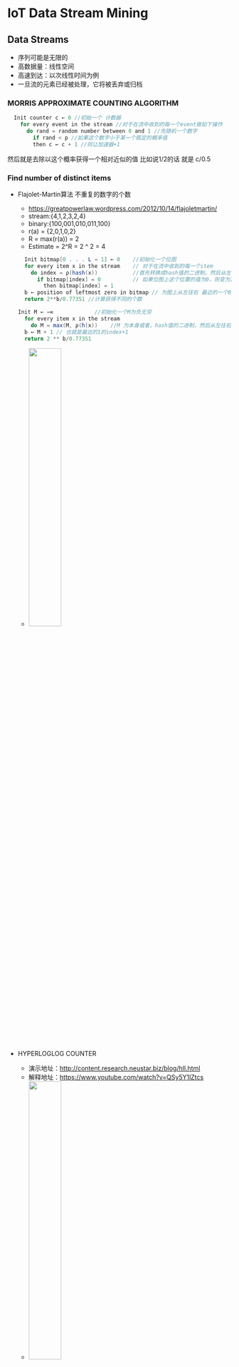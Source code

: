 <style>
img{
    width: 40%;
}
</style>
# IoT Data Stream Mining
## Data Streams
 - 序列可能是无限的
 - 高数据量：线性空间
 - 高速到达：以次线性时间为例
 - 一旦流的元素已经被处理，它将被丢弃或归档

### MORRIS APPROXIMATE COUNTING ALGORITHM
  ```java
    Init counter c ← 0 //初始一个 计数器
      for every event in the stream //对于在流中收到的每一个event做如下操作
        do rand = random number between 0 and 1 //先随机一个数字
          if rand < p //如果这个数字小于某一个既定的概率值
          then c ← c + 1 //则让加速器+1
  ```
  然后就是去除以这个概率获得一个相对近似的值 比如说1/2的话 就是 c/0.5

### Find number of distinct items
  - Flajolet-Martin算法 不重复的数字的个数
    - https://greatpowerlaw.wordpress.com/2012/10/14/flajoletmartin/
    - stream:{4,1,2,3,2,4}
    - binary:{100,001,010,011,100}
    - r(a) = {2,0,1,0,2}
    - R = max(r(a)) = 2
    - Estimate = 2^R = 2 ^ 2 = 4
    ```java
      Init bitmap[0 . . . L − 1] ← 0    //初始化一个位图
      for every item x in the stream    // 对于在流中收到的每一个item
        do index = ρ(hash(x))           //首先转换成hash值的二进制，然后从左往右找出最近的一个1的位置
          if bitmap[index] = 0          // 如果位图上这个位置的值为0，则变为1
            then bitmap[index] = 1
      b ← position of leftmost zero in bitmap // 为图上从左往右 最近的一个0的位置
      return 2**b/0.77351 //计算获得不同的个数
    ```
    ```java
    Init M ← −∞             //初始化一个M为负无穷
      for every item x in the stream
        do M = max(M, ρ(h(x))    //M 为本身或者，hash值的二进制，然后从左往右找出最近的一个1的位置
      b ← M + 1 // 也就是最远的1的index+1
      return 2 ** b/0.77351
    ```
    - ![](./01.png)

  - HYPERLOGLOG COUNTER
    - 演示地址：http://content.research.neustar.biz/blog/hll.html
    - 解释地址：https://www.youtube.com/watch?v=QSy5Y1lZtcs
    - ![](02.png)
    - HLL和LL的区别在于最后的return的公司不一样
    - 首先我们初始化一个size为b的list，这个b为我们设置的值（调参）
    - 然后 定位到010 (2)这个index, 然后去寻找011000111中左往右最近的一个1，这里为2
    - 看下M[index]中的值，如果比这个小，就更新为这个

### Find most frequent items
  - MAJORITY 最多出现的一个item
    ```java
      Init counter c ← 0    // 初始化一个int
        for every item s in the stream
          do if counter is zero //如果c为0
              then pick up the item //就选择这个item
          do if item is the same // 如果相同
              then increment counter //+1
              else decrement counter //-1
    ```
    - 最后出现的这额能是最多的，因为如果他出现的次数最多，他肯定可以覆盖别的
    - 1,2,2,3,3,3,1 =>
    - 1,0,1,0,1,2,0

  - FREQUENT
    ```java
    for every item i in the stream
      do if item i is not monitored // top 10 监视区域
        do if < k items monitored //如果监视区域未满，且不在里面，则放进去并+1
          then add a new item with count 1
          else if an item z whose count is zero exists //如果满了，则看谁的count为0，如果为0则删除
            then replace this item z by the new one //并将其替换为新的一个item
            else decrement all counters by one //否则都+1
      else // 这个item已经在监视区域里面了
        increase its counter by one //全-1
    ```

  - LOSSYCOUNTING这个不太懂
    - ![](03.png)

  - SPACE SAVING
    ```java
    for every item i in the stream
      do if item i is not monitored // top 10 监视区域
        do if < k items monitored //如果监视区域未满，且不在里面，则放进去并+1
          then add a new item with count 1
          else replace the item with lower counter //否则将最低的counter对应的item替换掉
            increase its counter by one //并counter++
        else ✄ item i is monitored //如果他在监视区域里面
          increase its counter by one //就对其++
    ```

    - CM-Sketch
      - computes frequency data adding and removing real values

      - RESERVOIR SAMPLING
        1. 申请一个长度为k的数组reservoir保存抽样。
        2. 保存首先接收到的k个元素
        3. 当接收到第i个新元素t时，以k/i的概率随机替换reservoir中的元素(即生成[1,i]间随机数j，若j<=k，则以t替换reservoir[j])

      ```java
        for every item i in the first k items of the stream //将stream的前k个储存到池里
          do store item i in the reservoir
        n = k //令N = K
        for every item i in the stream after the first k items of the stream //K之后的
          do select a random number r between 1 and n //从1-n中随机数
            if r < k //如果随机数比设置的k要小
              then replace item r in the reservoir with item i //然后replace[r]=item_i
            n = n + 1 //n++
      ```

### Mean and Variance 均值与方差
  - Given a stream x1, x2, . . . , xn
  - ![](04.png)
  ---
  - ![](05.png)
    - q是什么意思？？？？

### Data Stream Sliding Window 数据流滑动窗口
  - 10110001111 0101011 => 101100011110 1010111 => 1011000111101 0101110
  - We can maintain simple statistics over sliding windows, using![](06.png)space
    - N is the length of the sliding window
    -  is the accuracy parameter
  - Exponential Histograms
    - https://books.google.fr/books?id=uwiwHFLbbDAC&pg=PA62&lpg=PA62&dq=%3C+content+of+the+last+bucket+W/M&source=bl&ots=9RDl6yAirn&sig=YmNyb88-uG1ewUo6tHICCcS6fdc&hl=en&sa=X&ved=0ahUKEwiIx9i2qorZAhXkDMAKHRxuBdcQ6AEIKTAA#v=onepage&q&f=false
    - ![](07.png)
    - ![](08.png)

---

## Concept Drift
  - 概念漂移意味着模型尝试预测的目标变量的统计特性随着时间的推移以不可预知的方式发生变化。 这会导致因为随着时间的推移，预测变得不准确的问题。
  - 在商品销售应用中，概念漂移的一个原因可能是季节性，这意味着购物行为季节性变化。 例如，冬季假期的销售额可能比夏季高
  - ![](09.png) 普通预测器进行预测
  - ![](10.png) 检测到变化时预警
  - ![](11.png) 应该是去操作内存  内存交互？

### Concept Drift Evaluation
  - change detector 是用来检测真实的变化并且避免错误的预警的一种折中的设计
  所以我们需要满足几个条件：
    - 高准确率
    - 低平均检测时间，
    - 低假阳率（医学上：误判断其有病的概率 详细：http://blog.csdn.net/luo123n/article/details/48573397）
    - 低missed检测率
    - 低空间开销与时间花费
    - 要有理论做支撑
    - 不需要参数设置
    - CUSUM
      - ![](12.png) v和h是超参数
    - Page Hinckley 这个不太明白
      - ![](13.png)
    - Geometric Moving Average
      - ![](14.png)这里面的λ是遗忘变量，被用作给上一个数据多或少权值
    - statistical test
      - ![](15.png)
  - ![](16.png) with 6 sigma
  - ![](17.png)
  - ADWIN: Adaptive Data Stream Sliding Window
    - ![](18.png)
    - 我们可以通过滑动窗口保持简单的统计,Using ![](19.png), N 是滑窗的长度 另一个是准确度参数
    - 后面是算法和一些理论，<b>没太明白，但是应该挺重要的！！！！！！！！！！！！！</b>

---

## Evaluation
  - ![](20.png)
    1. 一次处理一个例子，只检查一次（最多）
    2. 使用有限的内存
    3. 在有限的时间中工作
    4. 随时准备好预测

### Evaluation Framework
  1. Error estimation: Hold-out or Prequential 误差估计
  2. Evaluation performance measures: Accuracy or κ-statistic 评估绩效评估
  3. Statistical significance validation: MacNemar or Nemenyi test 统计显着性验证

#### Error Estimation
  - Holdout Evaluation
    - 有可用于测试的数据
      1. 保留一个独立的测试集
      2. 将当前的决策模型定期应用于测试集
      3. 保留下来的估计损失是一个无偏估计量
    - 没有可用于测试的数据 Prequential or Interleaved-Test-Then-Train
      1. 从一系列例子中计算出一个模型的误差。
      2. 对于流中的每个item，实际模型都会进行预测，然后使用它来更新模型。

    - Hold-out is more accurate, but needs data for testing
      - 所以我们用prequential 去接近Hold-out
      - 使用滑动窗口或衰落因子估计精度

#### Evaluation performance measures
  - ![](21.png)
  - ![](22.png)

#### Performance Measures with Unbalanced Classes
  - Kappa
    - ![](23.png)
    - p0 classifier’s prequential accuracy (75+10)/100=0.85
    - pc 分类器做出正确预测的概率 (82*83+18*17)/100/100=0.7112
    - k = 0.85-0.7112/1-0.7112=48%
  - McNemar test
    - ![](24.png)
    - M = |a − b − 1| ** 2 /(a + b)
    - 在X^2分布下(卡布分布) confidence 置信度在0.99的时候，如果M> 6.635，则拒绝零假设（性能相等）
  - Nemenyi test
    - 没太明白
  - Cost Evaluation Example
    - ![](25.png)
    - ![](26.png)

---

## Ensemble Methods
### Bagging
  - 现在我有4个数据：A,B,C,D
  - Classifier 1 使用的是B,A,C,B => A(1) B(2) C(1) D(0)
  - Classifier 2 使用的是D,B,A,D => A(1) B(1) C(0) D(2)
  - Classifier 3: B, A, C, B
  - Classifier 4: B, C, B, B
  - Classifier 5: D, C, A, C
  - Bagging 就是构建一些列基本models，用通过替换抽取随机样本的方式创建boostrap样本
  - 每个基本模型的训练集包含每个原始训练样例K次，其中P（K = k）遵循二项分布。(二项分布就是重复n次独立的伯努利试验。在每次试验中只有两种可能的结果，而且两种结果发生与否互相对立，并且相互独立，与其它各次试验结果无关，事件发生与否的概率在每一次独立试验中都保持不变) 当二项分布的n很大而p很小时，泊松分布可作为二项分布的近似，其中λ为np。通常当n≧20,p≦0.05时，就可以用泊松公式近似得计算
  - Oza and Russell
    - ![](27.png)
  - Hoeffding Option Tree
    - 包含附加选项节点的常规Hoeffding树允许应用多个测试，从而将多个Hoeffding树作为单独的路径。
  - Random Forests
    1. 输入训练集通过替换采样获得 (bagging)
    2. 树的节点只能使用固定数量的随机属性进行拆分
    3. 没有进行剪枝

#### Accuracy Weighted Ensemble (后期补充解释，并给出例子)
  - Process chunks of instances of size W
  - Builds a new classifier for each chunk
  - Removes old classifier
  - Weight each classifier using error
  - ![](28.png)

#### ADWIN Bagging (后期补充解释，并给出例子)
  - 懂了adwin再说

#### Leveraging Bagging for Evolving Data Streams 利用bagging进化数据流 (后期补充解释，并给出例子)
  - Leveraging Bagging
    - Using Poisson(λ) 泊松分布的参数λ是单位时间(或单位面积)内随机事件的平均发生率
    - ![](29.png)
  - Leveraging Bagging MC
    - Using Poisson(λ) and Random Output Codes
  - Fast Leveraging Bagging ME
    - if an instance is misclassified: weight = 1
    - if not: weight = eT /(1 − eT ),
  - Empirical evaluation 实证评估
    - ![](30.png)

### Boosting (后期补充解释，并给出例子)
  - Boosting算法将弱model转化为强大的model
  - ![](31.png)

### Stacking
  - 使用分类器来组合基本分类器的预测
  - Restricted Hoeffding Trees
    - ![](32.png)  树的大小为k,总属性为m的所有可能的属性子集

## Classification
  - multi-label Classification 每个实例多个标签而不是一个标签
      y {<span style="color:blue">sunset</span>, people, <span style="color:blue">foliage</span>, beach, urban, field}
        {0，1}**6 = [1,0,1,0,0,0]
  - Single-label vs. Multi-label
    - ![](33.png)
    - ![](34.png)
    - Notation
      - L = {sunset, people, foliage, beach, urban, field}
      - xi = ![](35.png)
      - produce predictions:
        -  [1, 0, 1, 0, 0, 0] ⇔ {sunset, foliage}

### Text Categorization and Tag Recommendation
  - 比如说在IMDb数据集中，同一个样本的label 可能既是恐怖片也是动作片，如下：
    - ![](36.png)

#### Probabilistic Models
  - (Single-label) Naive Bayes
    - ![](37.png)
    - P(Y|X)是指在已知X的情况下，Y的概率是多少
    - P(X) 是指在所有的数据集中，当前样本的概率
    - P(Y) 是指label中的选项在所有数据集中的比例
    - P(X|Y) 是指在已知某一label的情况下，得出的样本是正确样本的概率
      - 然后我们假设变量X间是条件独立的
      - ![](38.png)
    - ![](https://pic4.zhimg.com/v2-ce76c8381084448809fc07db57553fcc_r.jpg) 最后以最大值为结果

  - Logistic Regression逻辑回归
    - 自己看公式


---

## Clustering
### k-means
  - Choose k initial centers C = {c1, . . . , ck }
  - 当停止条件没有被满足时
    - I For i = 1, . . . , N
      - find closest center ck ∈ C to each instance pi
      - assign instance pi to cluster Ck
    - For k = 1, . . . , K
      - set ck to be the center of mass of all points in C

### k-means++
  - Choose a initial center c1
  - For k = 2, . . . , K
    - select ck = p ∈ I with probability d**2(p, C)/cost(C, I)
  - 剩下的和k-means一样

### 性能测试：
  - ![](39.png)

### BIRCH 之前讲过

### Clu-Stream
  - 使用微型群集在线存储统计信息
    - Clustering Features CF = (N, LS, SS, LT, ST)
    - N: numer of data points 数据点的数量
    - LS: linear sum of the N data points N个数据点的线性和
    - SS: square sum of the N data points N个数据点的平方和
    - LT: linear sum of the time stamps 时间戳的线性总和
    - ST: square sum of the time stamps 时间戳的平方总和
  - 在线阶段
    - 对于到达的每一个数据点
      - 这一点被一个micro-cluster吸收
      - 这一点就开始了自己的一个新的micro-cluster集群
        - delete oldest micro-cluster
        - merge two of the oldest micro-cluster
  - 离线阶段
    - Apply k-means using micro-clusters as points

### Density based methods
  - 基本的讲过了
  - DenStream
    - A-邻域（p）：距p小于或等于A的点集合
    - 核心对象：其A领域的整体权重至少为μ的对象
    - 密度区域：核心对象A邻域的联合
    - ![](40.png)
    - 在线阶段：
      - ![](41.png)
    - 离线阶段：
      - ![](42.png)

### ClusTree

### StreamKM++
